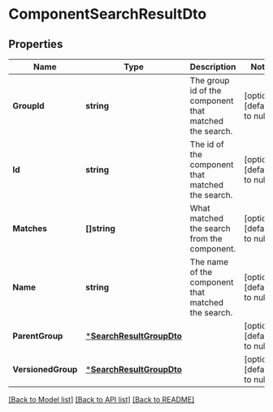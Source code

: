 # ComponentSearchResultDto

## Properties
Name | Type | Description | Notes
------------ | ------------- | ------------- | -------------
**GroupId** | **string** | The group id of the component that matched the search. | [optional] [default to null]
**Id** | **string** | The id of the component that matched the search. | [optional] [default to null]
**Matches** | **[]string** | What matched the search from the component. | [optional] [default to null]
**Name** | **string** | The name of the component that matched the search. | [optional] [default to null]
**ParentGroup** | [***SearchResultGroupDto**](SearchResultGroupDTO.md) |  | [optional] [default to null]
**VersionedGroup** | [***SearchResultGroupDto**](SearchResultGroupDTO.md) |  | [optional] [default to null]

[[Back to Model list]](../README.md#documentation-for-models) [[Back to API list]](../README.md#documentation-for-api-endpoints) [[Back to README]](../README.md)

